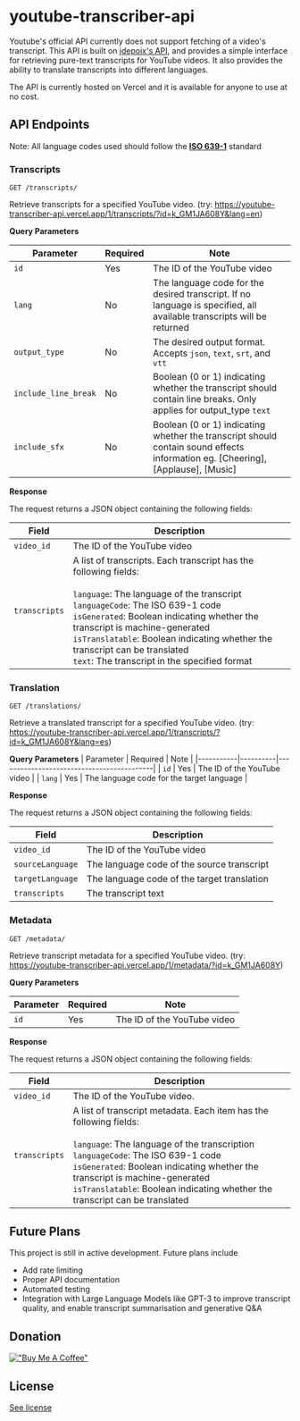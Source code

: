 # youtube-transcriber-api
 
Youtube's official API currently does not support fetching of a video's transcript. This API is built on [jdepoix's API](https://github.com/jdepoix/youtube-transcript-api), and provides a simple interface for retrieving pure-text transcripts for YouTube videos. It also provides the ability to translate transcripts into different languages.

The API is currently hosted on Vercel and it is available for anyone to use at no cost.

## API Endpoints

Note: All language codes used should follow the **[ISO 639-1](https://www.w3schools.com/tags/ref_language_codes.asp)** standard 

### Transcripts

```
GET /transcripts/
```

Retrieve transcripts for a specified YouTube video.
(try: https://youtube-transcriber-api.vercel.app/1/transcripts/?id=k_GM1JA608Y&lang=en)

**Query Parameters**

| Parameter            | Required | Note                                                                                                                                  |
|----------------------|----------|---------------------------------------------------------------------------------------------------------------------------------------|
| `id`                 | Yes      | The ID of the YouTube video                                                                                                           |
| `lang`               | No       | The language code for the desired transcript. If no language is specified, all available transcripts will be returned                 |
| `output_type`        | No       | The desired output format. Accepts `json`, `text`, `srt`, and `vtt`                                                                   |
| `include_line_break` | No       | Boolean (0 or 1) indicating whether the transcript should contain line breaks. Only applies for output_type `text`                    |
| `include_sfx`        | No       | Boolean (0 or 1) indicating whether the transcript should contain sound effects information eg. \[Cheering\], \[Applause\], \[Music\] |


**Response**

The request returns a JSON object containing the following fields:

| Field         | Description                                                                                                                                                                                                                                                                                                                                                                   |
|---------------|-------------------------------------------------------------------------------------------------------------------------------------------------------------------------------------------------------------------------------------------------------------------------------------------------------------------------------------------------------------------------------|
| `video_id`    | The ID of the YouTube video                                                                                                                                                                                                                                                                                                                                                   |
| `transcripts` | A list of transcripts. Each transcript has the following fields:<br><br>`language`: The language of the transcript<br>`languageCode`: The ISO 639-1 code<br>`isGenerated`: Boolean indicating whether the transcript is machine-generated <br>`isTranslatable`: Boolean indicating whether the transcript can be translated<br>`text`: The transcript in the specified format |


### Translation

```
GET /translations/
```

Retrieve a translated transcript for a specified YouTube video.
(try: https://youtube-transcriber-api.vercel.app/1/transcripts/?id=k_GM1JA608Y&lang=es)

**Query Parameters**
| Parameter | Required | Note                                      |
|-----------|----------|-------------------------------------------|
| `id`      | Yes      | The ID of the YouTube video               |
| `lang`    | Yes      | The language code for the target language |

**Response**

The request returns a JSON object containing the following fields:

| Field            | Description                                 |
|------------------|---------------------------------------------|
| `video_id`       | The ID of the YouTube video                 |
| `sourceLanguage` | The language code of the source transcript  |
| `targetLanguage` | The language code of the target translation |
| `transcripts`    | The transcript text                         |


### Metadata

```
GET /metadata/
```

Retrieve transcript metadata for a specified YouTube video.
(try: https://youtube-transcriber-api.vercel.app/1/metadata/?id=k_GM1JA608Y)

**Query Parameters**

| Parameter | Required | Note                        |
|-----------|----------|-----------------------------|
| `id`      | Yes      | The ID of the YouTube video |


**Response**

The request returns a JSON object containing the following fields:

| Field          | Description                                                                                                       |
|----------------|-------------------------------------------------------------------------------------------------------------------|
| `video_id`     | The ID of the YouTube video.                                                                                      |
| `transcripts`  | A list of transcript metadata. Each item has the following fields:<br><br>`language`: The language of the transcription<br>`languageCode`: The ISO 639-1 code<br>`isGenerated`: Boolean indicating whether the transcript is machine-generated <br>`isTranslatable`: Boolean indicating whether the transcript can be translated |


## Future Plans
This project is still in active development. Future plans include
- Add rate limiting
- Proper API documentation
- Automated testing
- Integration with Large Language Models like GPT-3 to improve transcript quality, and enable transcript summarisation and generative Q&A

## Donation
[!["Buy Me A Coffee"](https://www.buymeacoffee.com/assets/img/custom_images/orange_img.png)](https://www.buymeacoffee.com/mjzhang)

## License
[See license](https://github.com/mongj/youtube-transcriber-api/blob/main/LICENSE)
